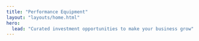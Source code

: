 ```yaml
---
title: "Performance Equipment"
layout: "layouts/home.html"
hero:
  lead: "Curated investment opportunities to make your business grow"
---
```

